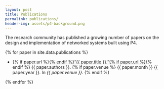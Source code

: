 ```yaml
---
layout: post
title: Publications
permalink: publications/
header-img: assets/p4-background.png    
---
```


The research community has published a growing number of papers on the design and implementation of networked systems built using P4.
    
{% for paper in site.data.publications %}
<ul>
<li class="paper">
<span class="title">
{% if paper.url %}<a href="{{ paper.url | replace: 'BASE', site.base }}">{% endif %}&ldquo;{{ paper.title }}.&rdquo;{% if paper.url %}</a>{% endif %}
</span>
<span class="authors">{{ paper.authors }}.</span>
{% if paper.venue %}
<span>
{{ paper.month }} {{ paper.year }}. In <i>{{ paper.venue }}</i>. 
</span>
{% endif %}
</li>
</ul>    
{% endfor %}
